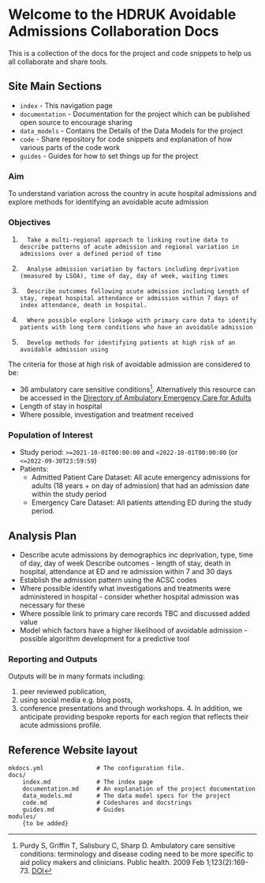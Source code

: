 # Welcome to the HDRUK Avoidable Admissions Collaboration Docs

This is a collection of the docs for the project and code snippets to help us all collaborate and share tools. 

## Site Main Sections

* `index`          - This navigation page
* `documentation`  - Documentation for the project which can be published open source to encourage sharing
* `data_models`    - Contains the Details of the Data Models for the project
* `code`           - Share repository for code snippets and explanation of how various parts of the code work
* `guides`         - Guides for how to set things up for the project

### Aim

To understand variation across the country in acute hospital admissions and explore methods for identifying an avoidable acute admission

### Objectives

1.       Take a multi-regional approach to linking routine data to describe patterns of acute admission and regional variation in admissions over a defined period of time
2.       Analyse admission variation by factors including deprivation (measured by LSOA), time of day, day of week, waiting times
3.       Describe outcomes following acute admission including Length of stay, repeat hospital attendance or admission within 7 days of index attendance, death in hospital.
4.       Where possible explore linkage with primary care data to identify patients with long term conditions who have an avoidable admission
5.       Develop methods for identifying patients at high risk of an avoidable admission using 

The criteria for those at high risk of avoidable admission are considered to be:

* 36 ambulatory care sensitive conditions[^1]. Alternatively this resource can be accessed in the [Directory of Ambulatory
Emergency Care for Adults](https://www.ambulatoryemergencycare.org.uk/uploads/files/1/AEC-Directory%206th%20edition%20February%202018.pdf)
* Length of stay in hospital
* Where possible, investigation and treatment received

### Population of Interest

- Study period: `>=2021-10-01T00:00:00` and `<2022-10-01T00:00:00` (or `<=2022-09-30T23:59:59`)
- Patients:
    - Admitted Patient Care Dataset: All acute emergency admissions for adults (18 years + on day of admission) that had an admission date within the study period
    - Emergency Care Dataset: All patients attending ED during the study period.

## Analysis Plan

- Describe acute admissions by demographics inc deprivation, type, time of day, day of week
Describe outcomes - length of stay, death in hospital, attendance at ED and re admission within 7 and 30 days
- Establish the admission pattern using the ACSC codes
- Where possible identify what investigations and treatments were administered in hospital - consider whether hospital admission was necessary for these
- Where possible link to primary care records TBC and discussed added value
- Model which factors have a higher likelihood of avoidable admission - possible algorithm development for a predictive tool

### Reporting and Outputs
Outputs will be in many formats including:
1. peer reviewed publication, 
2. using social media e.g. blog posts, 
3. conference presentations and through workshops. 4. In addition, we anticipate providing bespoke reports for each region that reflects their acute admissions profile.


## Reference Website layout

    mkdocs.yml               # The configuration file.
    docs/
        index.md             # The index page
        documentation.md     # An explanation of the project documentation
        data_models.md       # The data model specs for the project
        code.md              # Codeshares and docstrings
        guides.md            # Guides
    modules/
        {to be added}

[^1]: 
    Purdy S, Griffin T, Salisbury C, Sharp D. Ambulatory care sensitive conditions: terminology and disease coding need to be more specific to aid policy makers and clinicians. Public health. 2009 Feb 1;123(2):169-73. [DOI](https://doi.org/10.1016/j.puhe.2008.11.001)